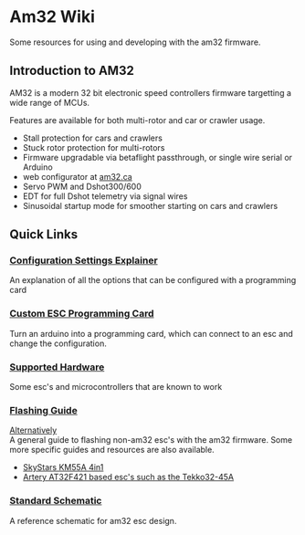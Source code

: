 # Am32 Wiki

Some resources for using and developing with the am32 firmware.

## Introduction to AM32
AM32 is a modern 32 bit electronic speed controllers firmware targetting a wide range of MCUs.

Features are available for both multi-rotor and car or crawler usage.

* Stall protection for cars and crawlers
* Stuck rotor protection for multi-rotors
* Firmware upgradable via betaflight passthrough, or single wire serial or Arduino
* web configurator at [am32.ca](https://am32.ca)
* Servo PWM and Dshot300/600
* EDT for full Dshot telemetry via signal wires
* Sinusoidal startup mode for smoother starting on cars and crawlers



## Quick Links

### [Configuration Settings Explainer](docs\guides\ESC-Settings-Explained.md)
An explanation of all the options that can be configured with a programming card

### [Custom ESC Programming Card](docs/guides/Arduino-PC-Link.md)
Turn an arduino into a programming card, which can connect to an esc and change the configuration.

### [Supported Hardware](docs\general\List-of-Supported-Hardware.md)
Some esc's and microcontrollers that are known to work

### [Flashing Guide](docs/guides/AM32--single-ESC-Flashing-Tutorial.md)
[Alternatively](docs\guides\Hacking-Guide.md) <br>
A general guide to flashing non-am32 esc's with the am32 firmware. Some more specific guides and resources are also available.
 - [SkyStars KM55A 4in1](docs\guides\Flashing-SkyStars-KM55A.md)
 - [Artery AT32F421 based esc's such as the Tekko32-45A](docs\guides\Flashing-Tekko32-45A-Single-ESC.md)


 ### [Standard Schematic](docs\development\standard_esc_1_1.pdf)
A reference schematic for am32 esc design.
